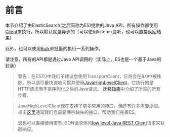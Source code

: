 # 前言

本节介绍了由ElasticSearch(之后简称为ES)提供的Java API，所有操作都使用[Client](../4Client/readme.md)来执行，所以默认就是异步的（可以使用listener监听，也可以直接返回结果）

此外，也可以使用[Bulk](../5DocumentAPIs/BulkAPI.md)来批量的执行一系列操作。

请注意，所有的API都是通过Java API调用的（实际上，ES也是一个基于Java的封装）

> 警告：在ES7.0中我们不建议您使用TransportClient，它将会在8.0中被移除。所以请尽量快速地习惯并使用[JavaHighLevelClient]()，它执行的是HTTP请求而不是序列化之后的Java请求。
[迁移指南]()中介绍了所需的所有步骤。

> JavaHighLevelClient现在支持了更多常用的接口，但还有许多需要添加。点击[这里](https://github.com/elastic/elasticsearch/issues/27205)通知我们您需要哪些缺失的接口，帮助我们完善ES。

> 您也可以直接使用带有JSON请求体的[low level Java REST Client]()请求来获取响应。
